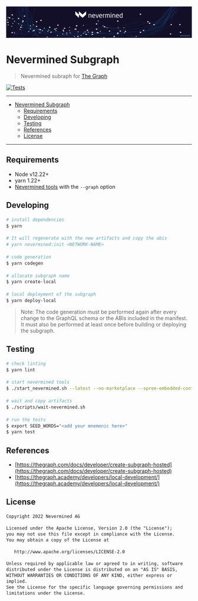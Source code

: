 [![banner](https://raw.githubusercontent.com/nevermined-io/assets/main/images/logo/banner_logo.png)](https://nevermined.io)

# Nevermined Subgraph

> Nevermined subraph for [The Graph](https://thegraph.com)

[![Tests](https://github.com/nevermined-io/subgraph/workflows/Build/badge.svg)](https://github.com/nevermined-io/subgraph/actions)

---

- [Nevermined Subgraph](#nevermined-subgraph)
  - [Requirements](#requirements)
  - [Developing](#developing)
  - [Testing](#testing)
  - [References](#references)
  - [License](#license)

---

## Requirements

- Node v12.22+
- yarn 1.22+
- [Nevermined tools]([https://git](https://github.com/nevermined-io/tools)) with the `--graph` option

## Developing

```bash
# install dependencies
$ yarn

# It will regenerate with the new artifacts and copy the abis 
# yarn nevermined:init <NETWORK-NAME>

# code generation
$ yarn codegen

# allocate subgraph name
$ yarn create-local

# local deployment of the subgraph
$ yarn deploy-local
```

> Note: The code generation must be performed again after every change to the GraphQL schema or the ABIs included in the manifest. It must also be performed at least once before building or deploying the subgraph.

## Testing

```bash
# check linting
$ yarn lint

# start nevermined tools
$ ./start_nevermined.sh --latest --no-marketplace --spree-embedded-contracts --graph

# wait and copy artifacts
$ ./scripts/wait-nevermined.sh

# run the tests
$ export SEED_WORDS="<add your mnemonic here>"
$ yarn test
```

## References

- [https://thegraph.com/docs/developer/create-subgraph-hosted](https://thegraph.com/docs/developer/create-subgraph-hosted)
- [https://thegraph.academy/developers/local-development/](https://thegraph.academy/developers/local-development/)

## License

```
Copyright 2022 Nevermined AG

Licensed under the Apache License, Version 2.0 (the "License");
you may not use this file except in compliance with the License.
You may obtain a copy of the License at

   http://www.apache.org/licenses/LICENSE-2.0

Unless required by applicable law or agreed to in writing, software
distributed under the License is distributed on an "AS IS" BASIS,
WITHOUT WARRANTIES OR CONDITIONS OF ANY KIND, either express or implied.
See the License for the specific language governing permissions and
limitations under the License.
```
